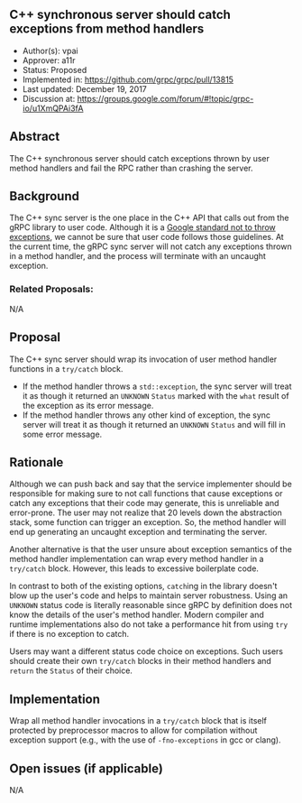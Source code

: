 C++ synchronous server should catch exceptions from method handlers
----
* Author(s): vpai
* Approver: a11r
* Status: Proposed
* Implemented in: https://github.com/grpc/grpc/pull/13815
* Last updated: December 19, 2017
* Discussion at: https://groups.google.com/forum/#!topic/grpc-io/u1XmQPAi3fA

## Abstract

The C++ synchronous server should catch exceptions thrown by user method
handlers and fail the RPC rather than crashing the server.

## Background

The C++ sync server is the one place in the C++ API that calls out from the gRPC
library to user code. Although it is a [Google standard not to throw
exceptions](https://google.github.io/styleguide/cppguide.html#Exceptions), we
cannot be sure that user code follows those guidelines. At the current time, the
gRPC sync server will not catch any exceptions thrown in a method handler, and
the process will terminate with an uncaught exception.

### Related Proposals:

N/A

## Proposal

The C++ sync server should wrap its invocation of user method handler functions
in a `try/catch` block.
- If the method handler throws a `std::exception`, the sync server will treat it
  as though it returned an `UNKNOWN` `Status` marked with the `what` result of
  the exception as its error message.
- If the method handler throws any other kind of exception, the sync server will
  treat it as though it returned an `UNKNOWN` `Status` and will fill in some
  error message.

## Rationale

Although we can push back and say that the service implementer should be
responsible for making sure to not call functions that cause exceptions or catch
any exceptions that their code may generate, this is unreliable and
error-prone. The user may not realize that 20 levels down the abstraction stack,
some function can trigger an exception. So, the method handler will end up
generating an uncaught exception and terminating the server.

Another alternative is that the user unsure about exception semantics of the
method handler implementation can wrap every method handler in a `try/catch`
block. However, this leads to excessive boilerplate code.

In contrast to both of the existing options, `catch`ing in the library doesn't
blow up the user's code and helps to maintain server robustness. Using an
`UNKNOWN` status code is literally reasonable since gRPC by definition does not
know the details of the user's method handler. Modern compiler and runtime
implementations also do not take a performance hit from using `try` if there is
no exception to catch.

Users may want a different status code choice on exceptions. Such users should
create their own `try/catch` blocks in their method handlers and `return` the
`Status` of their choice.

## Implementation

Wrap all method handler invocations in a `try/catch` block that is itself
protected by preprocessor macros to allow for compilation without exception
support (e.g., with the use of `-fno-exceptions` in gcc or clang).

## Open issues (if applicable)

N/A
